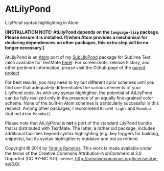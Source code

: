 AtLilyPond
==========

LilyPond syntax highlighting in Atom.

**[INSTALLATION NOTE: AtLilyPond depends on the `language-lisp` package. Please ensure it is installed. If/when Atom provides a mechanism for declaring dependencies on other packages, this extra step will be no longer necessary.]**

AtLilyPond is an [Atom](http://atom.io) port of my [SubLilyPond](https://www.github.com/yrammos/SubLilyPond) package for Sublime Text (also available for TextMate [here](https://www.github.com/yrammos/tmLilyPond)). For screenshots, release history, and other pertinent information, please visit the Github page of the [parent project](https://www.github.com/yrammos/SubLilyPond)

For best results, you may need to try out different color schemes until you find one that adequately differentiates the various elements of your LilyPond code. As with any syntax highlighter, the potential of AtLilyPond can be fully realized only in the presence of an equally fine-grained color scheme. None of the built-in Atom schemes is particularly successful in this respect. Among other packages, I recommend `Base16 Light` and `Monokai` (but not `Atom Monokai`).

Please note that AtLilyPond is **not** a port of the standard LilyPond bundle that is distributed with TextMate. The latter, a rather old package, includes additional facilities beyond syntax highlighting (e.g. key triggers for building, snippets), but its syntax highlighter is outdated and not as refined.

Copyright © 2014 by [Yannis Rammos](http://www.twitter.com/yannisrammos). This work is made available under the terms of the Creative Commons Attribution-NonCommercial 3.0 Unported (CC BY-NC 3.0) license, <http://creativecommons.org/licenses/by-sa/3.0/>.
